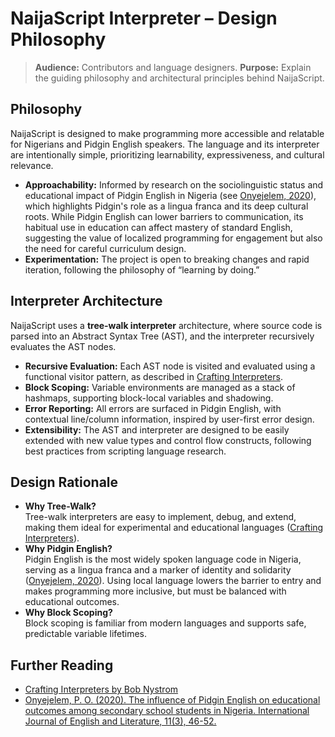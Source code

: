# NaijaScript Interpreter – Design Philosophy

> **Audience:** Contributors and language designers.
> **Purpose:** Explain the guiding philosophy and architectural principles behind NaijaScript.

## Philosophy

NaijaScript is designed to make programming more accessible and relatable for Nigerians and Pidgin English speakers. The language and its interpreter are intentionally simple, prioritizing learnability, expressiveness, and cultural relevance.

- **Approachability:** Informed by research on the sociolinguistic status and educational impact of Pidgin English in Nigeria (see [Onyejelem, 2020](https://academicjournals.org/journal/IJEL/article-full-text/1F0EB5564993)), which highlights Pidgin's role as a lingua franca and its deep cultural roots. While Pidgin English can lower barriers to communication, its habitual use in education can affect mastery of standard English, suggesting the value of localized programming for engagement but also the need for careful curriculum design.
- **Experimentation:** The project is open to breaking changes and rapid iteration, following the philosophy of “learning by doing.”

## Interpreter Architecture

NaijaScript uses a **tree-walk interpreter** architecture, where source code is parsed into an Abstract Syntax Tree (AST), and the interpreter recursively evaluates the AST nodes.

- **Recursive Evaluation:** Each AST node is visited and evaluated using a functional visitor pattern, as described in [Crafting Interpreters](https://craftinginterpreters.com/).
- **Block Scoping:** Variable environments are managed as a stack of hashmaps, supporting block-local variables and shadowing.
- **Error Reporting:** All errors are surfaced in Pidgin English, with contextual line/column information, inspired by user-first error design.
- **Extensibility:** The AST and interpreter are designed to be easily extended with new value types and control flow constructs, following best practices from scripting language research.

## Design Rationale

- **Why Tree-Walk?**  
  Tree-walk interpreters are easy to implement, debug, and extend, making them ideal for experimental and educational languages ([Crafting Interpreters](https://craftinginterpreters.com/)).
- **Why Pidgin English?**  
  Pidgin English is the most widely spoken language code in Nigeria, serving as a lingua franca and a marker of identity and solidarity ([Onyejelem, 2020](https://academicjournals.org/journal/IJEL/article-full-text/1F0EB5564993)). Using local language lowers the barrier to entry and makes programming more inclusive, but must be balanced with educational outcomes.
- **Why Block Scoping?**  
  Block scoping is familiar from modern languages and supports safe, predictable variable lifetimes.

## Further Reading

- [Crafting Interpreters by Bob Nystrom](https://craftinginterpreters.com/)
- [Onyejelem, P. O. (2020). The influence of Pidgin English on educational outcomes among secondary school students in Nigeria. International Journal of English and Literature, 11(3), 46-52.](https://academicjournals.org/journal/IJEL/article-full-text/1F0EB5564993)
